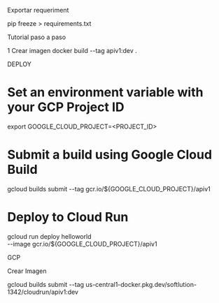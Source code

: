 Exportar requeriment

pip freeze > requirements.txt

Tutorial paso a paso

1 Crear imagen
docker build --tag apiv1:dev .

DEPLOY

# Set an environment variable with your GCP Project ID
export GOOGLE_CLOUD_PROJECT=<PROJECT_ID>

# Submit a build using Google Cloud Build
gcloud builds submit --tag gcr.io/${GOOGLE_CLOUD_PROJECT}/apiv1

# Deploy to Cloud Run
gcloud run deploy helloworld \
--image gcr.io/${GOOGLE_CLOUD_PROJECT}/apiv1

GCP

Crear Imagen

gcloud builds submit --tag us-central1-docker.pkg.dev/softlution-1342/cloudrun/apiv1:dev
